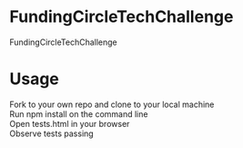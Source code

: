 # FundingCircleTechChallenge
FundingCircleTechChallenge

# Usage
Fork to your own repo and clone to your local machine <br>
Run npm install on the command line <br>
Open tests.html in your browser <br>
Observe tests passing <br>
